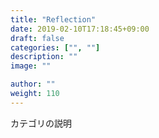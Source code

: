 ```yaml
---
title: "Reflection"
date: 2019-02-10T17:18:45+09:00
draft: false
categories: ["", ""]
description: ""
image: ""

author: ""
weight: 110
---
```


カテゴリの説明